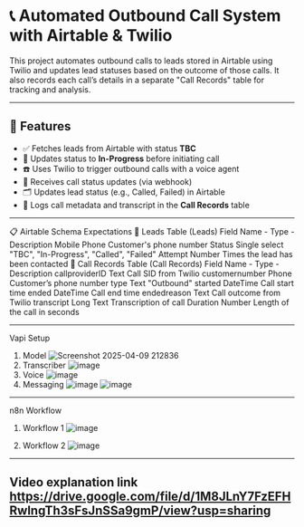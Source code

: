 # 📞 Automated Outbound Call System with Airtable & Twilio

This project automates outbound calls to leads stored in Airtable using Twilio and updates lead statuses based on the outcome of those calls. It also records each call’s details in a separate "Call Records" table for tracking and analysis.

---

## 🔧 Features

- ✅ Fetches leads from Airtable with status **TBC**
- 🔄 Updates status to **In-Progress** before initiating call
- ☎️ Uses Twilio to trigger outbound calls with a voice agent
- 🧠 Receives call status updates (via webhook)
- 🗂 Updates lead status (e.g., Called, Failed) in Airtable
- 📝 Logs call metadata and transcript in the **Call Records** table

---

📋 Airtable Schema Expectations
🔹 Leads Table (Leads)
Field Name        -        Type        -        Description
Mobile                Phone	Customer's        phone number
Status	              Single select	          "TBC", "In-Progress", "Called", "Failed"
Attempt               	Number	              Times the lead has been contacted
🔹 Call Records Table (Call Records)
Field Name        -        Type        -        Description
callproviderID	           Text	               Call SID from Twilio
customernumber	          Phone	               Customer’s phone number
type	                    Text	                   "Outbound"
started	                 DateTime	                Call start time
ended	                   DateTime	                Call end time
endedreason	              Text	               Call outcome from Twilio
transcript            	Long Text	              Transcription of call
Duration	                Number	            Length of the call in seconds

---

Vapi Setup
1. Model
![Screenshot 2025-04-09 212836](https://github.com/user-attachments/assets/0a2a3eee-13a5-4105-8844-4cc7ec24ffe9)
2. Transcriber
![image](https://github.com/user-attachments/assets/0e495eee-f43d-4df3-9845-5e65c1311e9b)
3. Voice
![image](https://github.com/user-attachments/assets/ef69aa43-25f3-4e96-8de6-8de11e29a476)
4. Messaging
![image](https://github.com/user-attachments/assets/0b8873ed-b7d7-4ef4-93d9-54bcf8aa705d)
![image](https://github.com/user-attachments/assets/79d4c010-4a6d-485e-8d2f-271c42b71cd6)

---

n8n Workflow
1. Workflow 1
![image](https://github.com/user-attachments/assets/38b3eda3-8e9c-454b-9fe9-691c81527e75)

2. Workflow 2
![image](https://github.com/user-attachments/assets/ce555dec-d0ce-43ca-bd59-7a67dfbb2e8a)


---

Video explanation link 
https://drive.google.com/file/d/1M8JLnY7FzEFHRwlngTh3sFsJnSSa9gmP/view?usp=sharing
---


